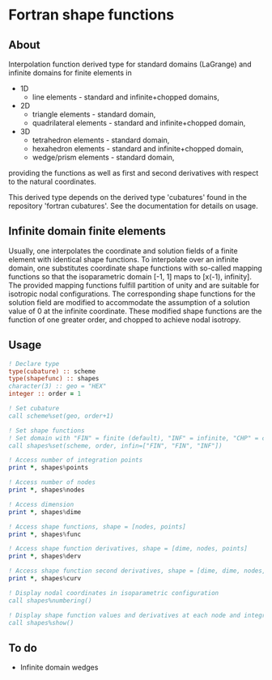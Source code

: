 # Fortran shape functions

## About

Interpolation function derived type for standard domains (LaGrange) and infinite domains for finite elements in

- 1D
  - line elements - standard and infinite+chopped domains,
- 2D
  - triangle elements - standard domain,
  - quadrilateral elements - standard and infinite+chopped domain,
- 3D
  - tetrahedron elements - standard domain,
  - hexahedron elements - standard and infinite+chopped domain,
  - wedge/prism elements - standard domain,

providing the functions as well as first and second derivatives with respect to the natural coordinates.

This derived type depends on the derived type 'cubatures' found in the repository 'fortran cubatures'. See the documentation for details on usage.

## Infinite domain finite elements

Usually, one interpolates the coordinate and solution fields of a finite element with identical shape functions. To interpolate over an infinite domain, one substitutes coordinate shape functions with so-called mapping functions so that the isoparametric domain [-1, 1] maps to [x(-1), infinity]. The provided mapping functions fulfill partition of unity and are suitable for isotropic nodal configurations. The corresponding shape functions for the solution field are modified to accommodate the assumption of a solution value of 0 at the infinite coordinate. These modified shape functions are the function of one greater order, and chopped to achieve nodal isotropy.

## Usage

```fortran
! Declare type
type(cubature) :: scheme
type(shapefunc) :: shapes
character(3) :: geo = "HEX"
integer :: order = 1

! Set cubature
call scheme%set(geo, order+1)

! Set shape functions
! Set domain with "FIN" = finite (default), "INF" = infinite, "CHP" = chopped
call shapes%set(scheme, order, infin=["FIN", "FIN", "INF"])

! Access number of integration points
print *, shapes%points

! Access number of nodes
print *, shapes%nodes

! Access dimension
print *, shapes%dime

! Access shape functions, shape = [nodes, points]
print *, shapes%func

! Access shape function derivatives, shape = [dime, nodes, points]
print *, shapes%derv

! Access shape function second derivatives, shape = [dime, dime, nodes, points]
print *, shapes%curv

! Display nodal coordinates in isoparametric configuration
call shapes%numbering()

! Display shape function values and derivatives at each node and integration point
call shapes%show()
```

## To do

- Infinite domain wedges

